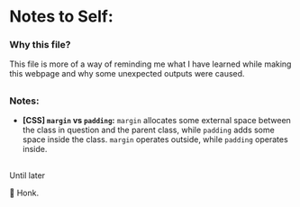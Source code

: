 # Notes to Self:

### Why this file?
This file is more of a way of reminding me what I have learned while making this webpage and why some unexpected outputs were caused. 

##
### Notes:
- **\[CSS\] `margin` vs `padding`:** `margin` allocates some external space between the class in question and the parent class, while `padding` adds some space inside the class. `margin` operates outside, while `padding` operates inside. 

##
Until later

:swan: Honk.
